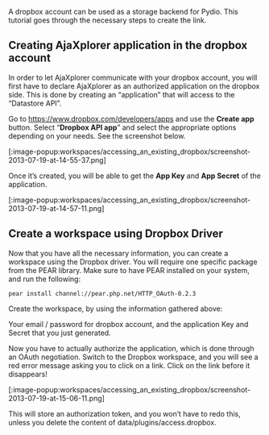 A dropbox account can be used as a storage backend for Pydio. This tutorial goes through the necessary steps to create the link.

## Creating AjaXplorer application in the dropbox account
In order to let AjaXplorer communicate with your dropbox account, you will first have to declare AjaXplorer as an authorized application on the dropbox side. This is done by creating an “application” that will access to the “Datastore API”.

Go to https://www.dropbox.com/developers/apps and use the **Create app** button. Select “**Dropbox API app**” and select the appropriate options depending on your needs. See the screenshot below.

[:image-popup:workspaces/accessing_an_existing_dropbox/screenshot-2013-07-19-at-14-55-37.png]

Once it’s created, you will be able to get the **App Key** and **App Secret** of the application.

[:image-popup:workspaces/accessing_an_existing_dropbox/screenshot-2013-07-19-at-14-57-11.png]

## Create a workspace using Dropbox Driver
Now that you have all the necessary information, you can create a workspace using the Dropbox driver. You will require one specific package from the PEAR library. Make sure to have PEAR installed on your system, and run the following:

    pear install channel://pear.php.net/HTTP_OAuth-0.2.3

Create the workspace, by using the information gathered above:

Your email / password for dropbox account, and the application Key and Secret that you just generated.

Now you have to actually authorize the application, which is done through an OAuth negotiation. Switch to the Dropbox workspace, and you will see a red error message asking you to click on a link. Click on the link before it disappears!

[:image-popup:workspaces/accessing_an_existing_dropbox/screenshot-2013-07-19-at-15-06-11.png]

This will store an authorization token, and you won’t have to redo this, unless you delete the content of data/plugins/access.dropbox.
